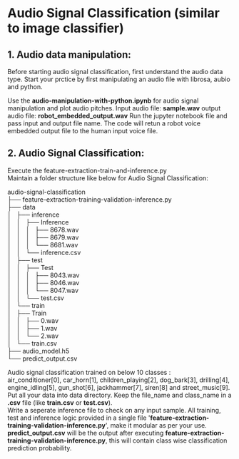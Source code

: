 # Audio Signal Classification (similar to image classifier)

## 1. Audio data manipulation:

Before starting audio signal classification, first understand the audio data type. Start your prctice by first manipulating an audio file with librosa, aubio and python.


Use the <b>audio-manipulation-with-python.ipynb</b> for audio signal manipulation and plot audio pitches.
Input audio file: <b>sample.wav</b>
output audio file: <b>robot_embedded_output.wav</b>
Run the jupyter notebook file and pass input and output file name. The code will retun a robot voice embedded output file to the human input voice file. 

## 2. Audio Signal Classification:
Execute the feature-extraction-train-and-inference.py
</br>
Maintain a folder structure like below for Audio Signal Classification:

audio-signal-classification</br>
├── feature-extraction-training-validation-inference.py</br>
├── data</br>
│   ├── inference</br>
│   │   ├── Inference</br>
│   │   │   ├── 8678.wav</br>
│   │   │   ├── 8679.wav</br>
│   │   │   └── 8681.wav</br>
│   │   └── inference.csv</br>
│   ├── test</br>
│   │   ├── Test</br>
│   │   │   ├── 8043.wav</br>
│   │   │   ├── 8046.wav</br>
│   │   │   └── 8047.wav</br>
│   │   └── test.csv</br>
│   └── train</br>
│       ├── Train</br>
│       │   ├── 0.wav</br>
│       │   ├── 1.wav</br>
│       │   └── 2.wav</br>
│       └── train.csv</br>
├── audio_model.h5</br>
└── predict_output.csv</br>

Audio signal classification trained on below 10 classes :</br> 
air_conditioner[0], car_horn[1], children_playing[2], dog_bark[3], drilling[4], engine_idling[5], gun_shot[6], jackhammer[7], siren[8] and street_music[9].</br>
Put all your data into data directory. Keep the file_name and class_name in a <b>.csv</b> file (like <b>train.csv</b> or <b>test.csv</b>).</br>
Write a seperate inference file to check on any input sample. All training, test and inference logic provided in a single file '<b>feature-extraction-training-validation-inference.py</b>', make it modular as per your use.</br>
<b>predict_output.csv</b> will be the output after executing <b>feature-extraction-training-validation-inference.py</b>, this will contain class wise classification prediction probability.</br>
